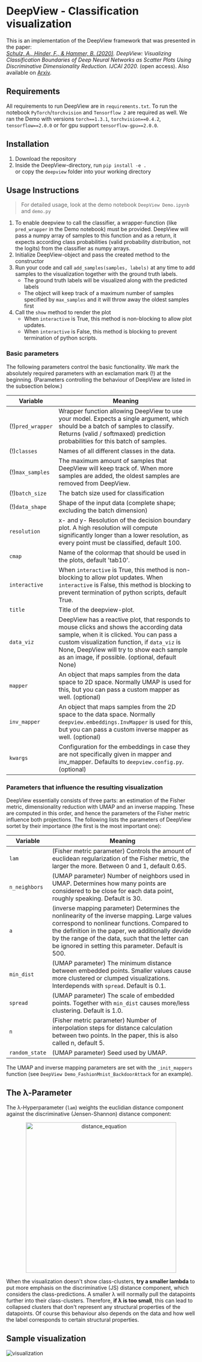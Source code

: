 # DeepView - Classification visualization

This is an implementation of the DeepView framework that was presented in the paper:  
*[Schulz, A., Hinder, F., & Hammer, B. (2020)](https://www.ijcai.org/Proceedings/2020/319). DeepView: Visualizing Classification Boundaries of Deep Neural Networks as Scatter Plots Using Discriminative Dimensionality Reduction. IJCAI 2020.* (open access). Also available on [Arxiv](https://arxiv.org/abs/1909.09154).

## Requirements

All requirements to run DeepView are in ```requirements.txt```. 
To run the notebook ```PyTorch```/```torchvision``` and ```Tensorflow 2``` are required as well. We ran the Demo with versions ```torch==1.3.1```, ```torchvision==0.4.2```, ```tensorflow==2.0.0``` or for gpu support ```tensorflow-gpu==2.0.0```.

## Installation

 1. Download the repository
 2. Inside the DeepView-directory, run ```pip install -e .```<br>or copy the ```deepview``` folder into your working directory

## Usage Instructions

> For detailed usage, look at the demo notebook ```DeepView Demo.ipynb``` and ```demo.py```
 
 1. To enable deepview to call the classifier, a wrapper-function (like ```pred_wrapper``` in the Demo notebook) must be provided. DeepView will pass a numpy array of samples to this function and as a return, it expects according class probabilities (valid probability distribution, not the logits) from the classifier as numpy arrays.
 2. Initialize DeepView-object and pass the created method to the constructor
 3. Run your code and call ```add_samples(samples, labels)``` at any time to add samples to the visualization together with the ground truth labels.
    * The ground truth labels will be visualized along with the predicted labels
    * The object will keep track of a maximum number of samples specified by ```max_samples``` and it will throw away the oldest samples first
 4. Call the ```show``` method to render the plot
    * When ```interactive``` is True, this method is non-blocking to allow plot updates.
    * When ```interactive``` is False, this method is blocking to prevent termination of python scripts.
    

### Basic parameters

The following parameters control the basic functionality. We mark the absolutely required parameters with an exclamation mark (!) at the beginning.
(Parameters controlling the behaviour of DeepView are listed in the subsection below.)


| Variable               | Meaning           |
|------------------------|-------------------|
| (!)```pred_wrapper```     | Wrapper function allowing DeepView to use your model. Expects a single argument, which should be a batch of samples to classify. Returns (valid / softmaxed) prediction probabilities for this batch of samples. |
| (!)```classes```          | Names of all different classes in the data. |
| (!)```max_samples```      | The maximum amount of samples that DeepView will keep track of. When more samples are added, the oldest samples are removed from DeepView. |
| (!)```batch_size```       | The batch size used for classification |
| (!)```data_shape```       | Shape of the input data (complete shape; excluding the batch dimension) |
| ```resolution```       | x- and y- Resolution of the decision boundary plot. A high resolution will compute significantly longer than a lower resolution, as every point must be classified, default 100. |
| ```cmap```             | Name of the colormap that should be used in the plots, default 'tab10'. |
| ```interactive```      | When ```interactive``` is True, this method is non-blocking to allow plot updates. When ```interactive``` is False, this method is blocking to prevent termination of python scripts, default True. |
| ```title```            | Title of the deepview-plot. |
| ```data_viz```         | DeepView has a reactive plot, that responds to mouse clicks and shows the according data sample, when it is clicked. You can pass a custom visualization function, if ```data_viz``` is None, DeepView will try to show each sample as an image, if possible. (optional, default None)  |
| ```mapper```           | An object that maps samples from the data space to 2D space. Normally UMAP is used for this, but you can pass a custom mapper as well. (optional)  |
| ```inv_mapper```       | An object that maps samples from the 2D space to the data space. Normally ```deepview.embeddings.InvMapper``` is used for this, but you can pass a custom inverse mapper as well. (optional)  |
| ```kwargs```       | Configuration for the embeddings in case they are not specifically given in mapper and inv_mapper. Defaults to ```deepview.config.py```.  (optional)  |


### Parameters that influence the resulting visualization

DeepView essentially consists of three parts: an estimation of the Fisher metric, dimensionality reduction with UMAP and an inverse mapping. These are computed in this order, and hence the parameters of the Fisher metric influence both projections. The following lists the parameters of DeepView sortet by their importance (the first is the most important one):

|Variable            | Meaning          |
|--------------------|------------------|
| ```lam```          | (Fisher metric parameter) Controls the amount of euclidean regularization of the Fisher metric, the larger the more. Between 0 and 1, default 0.65. |
| ```n_neighbors```  | (UMAP parameter) Number of neighbors used in UMAP. Determines how many points are considered to be close for each data point, roughly speaking. Default is 30. |
| ```a```            | (inverse mapping parameter) Determines the nonlinearity of the inverse mapping. Large values correspond to nonlinear functions. Compared to the definition in the paper, we additionally devide by the range of the data, such that the letter can be ignored in setting this parameter. Default is 500. 
| ```min_dist```     | (UMAP parameter) The minimum distance between embedded points. Smaller values cause more clustered or clumped visualizations. Interdepends with ```spread```. Default is 0.1. |
| ```spread```       | (UMAP parameter) The scale of embedded points. Together with ```min_dist``` causes more/less clustering. Default is 1.0.|
|```n```             | (Fisher metric parameter) Number of interpolation steps for distance calculation between two points. In the paper, this is also called n, default 5. |
| ```random_state``` | (UMAP parameter) Seed used by UMAP. |

The UMAP and inverse mapping parameters are set with the ```_init_mappers``` function (see ```DeepView Demo_FashionMnist_BackdoorAttack``` for an example).

## The λ-Parameter

The λ-Hyperparameter (```lam```) weights the euclidian distance component against the discriminative (Jensen-Shannon) distance component:

<center>
<img alt="distance_equation" src="https://user-images.githubusercontent.com/30961397/84257875-557b5e00-ab16-11ea-9e75-fe1d7795739b.png" width=400px>
</center>

When the visualization doesn't show class-clusters, **try a smaller lambda** to put more emphasis on the discriminative (JS) distance component, which considers the class-predictions. A smaller λ will normally pull the datapoints further into their class-clusters. Therefore, **if λ is too small**, this can lead to collapsed clusters that don't represent any structural properties of the datapoints. Of course this behaviour also depends on the data and how well the label corresponds to certain structural properties.


## Sample visualization

![visualization](https://user-images.githubusercontent.com/30961397/71091913-628e4480-21a6-11ea-8a26-d94f13907548.png)
